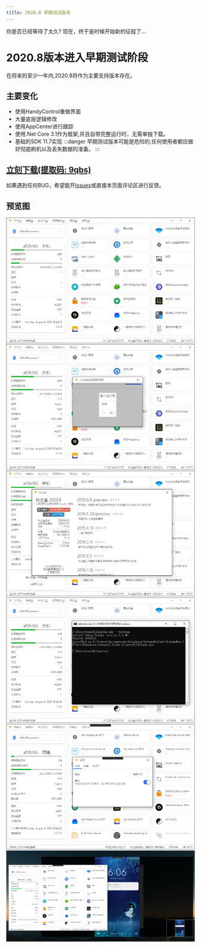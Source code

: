 ```yaml
---
title: 2020.8 早期测试版本
---
```

你是否已经等待了太久?
现在，终于是时候开始新的征程了...

# 2020.8版本进入早期测试阶段
在将来的至少一年内,2020.8将作为主要支持版本存在。

## 主要变化
* 使用HandyControl重做界面
* 大量底层逻辑修改
* 使用AppCenter进行跟踪
* 使用.Net Core 3.1作为框架,并且自带完整运行时，无需单独下载。
* 基础的SDK 11.7实现
:::danger
早期测试版本可能是危险的,任何使用者都应做好彻底刷机以及丢失数据的准备。
:::

## [立刻下载(提取码: 9qbs)](https://pan.baidu.com/s/17TtF4I43mYL09LPsvHIruw)
如果遇到任何BUG，希望能开[Issues](https://github.com/zsh2401/AutumnBox/issues)或直接本页面评论区进行反馈。



## 预览图
![](./1.png)
![](./2.png)
![](./3.png)
![](./4.png)
![](./5.png)
![](./6.png)

